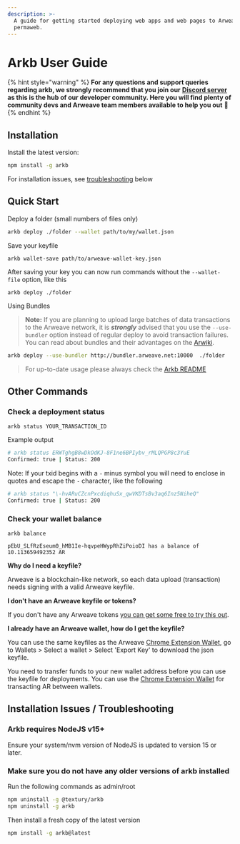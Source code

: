 ```yaml
---
description: >-
  A guide for getting started deploying web apps and web pages to Arweave's
  permaweb.
---
```


# Arkb User Guide

{% hint style="warning" %}
**For any questions and support queries regarding arkb, we strongly recommend that you join our** [<ins>**Discord server**</ins>](https://discord.gg/DjAFMJc) **as this is the hub of our developer community. Here you will find plenty of community devs and Arweave team members available to help you out** 🤖
{% endhint %}

## Installation

Install the latest version:
```bash
npm install -g arkb
```

For installation issues, see [<ins>troubleshooting</ins>](#installation-issues-troubleshooting) below


## Quick Start


Deploy a folder (small numbers of files only)

```bash
arkb deploy ./folder --wallet path/to/my/wallet.json
```

Save your keyfile

```text
arkb wallet-save path/to/arweave-wallet-key.json
```

After saving your key you can now run commands without the `--wallet-file` option, like this

```text
arkb deploy ./folder
```

Using Bundles

> **Note:** If you are planning to upload large batches of data transactions to the Arweave network, it is ***strongly*** advised that you use the `--use-bundler` option instead of regular deploy to avoid transaction failures. You can read about bundles and their advantages on the [<ins>Arwiki</ins>](https://arwiki.wiki/#/en/preview/WUAtjfiDQEIqhsUcHXIFTn5ZmeDIE7If9hJREBLRgak).

```bash
arkb deploy --use-bundler http://bundler.arweave.net:10000  ./folder
```
> For up-to-date usage please always check the [<ins>Arkb README</ins>](https://github.com/textury/arkb#readme)

## Other Commands

### Check a deployment status

```text
arkb status YOUR_TRANSACTION_ID
```
Example output
```bash
# arkb status ERWTghgB8wDkOdKJ-8F1ne6BPIybv_rMLQPGP8c3YuE
Confirmed: true | Status: 200
```
Note: If your txid begins with a `-` minus symbol you will need to enclose in quotes and escape the `-` character, like the following
```bash
# arkb status "\-hvARuCZcnPxcdiqhuSx_qwVKDTsBv3aq6Inz5NiheQ"
Confirmed: true | Status: 200
```

### Check your wallet balance

```text
arkb balance
```

```text
pEbU_SLfRzEseum0_hMB1Ie-hqvpeHWypRhZiPoioDI has a balance of 10.113659492352 AR
```

**Why do I need a keyfile?**

Arweave is a blockchain-like network, so each data upload \(transaction\) needs signing with a valid Arweave keyfile.

**I don't have an Arweave keyfile or tokens?**

If you don't have any Arweave tokens [<ins>you can get some free to try this out</ins>](https://faucet.arweave.net).

**I already have an Arweave wallet, how do I get the keyfile?**

You can use the same keyfiles as the Arweave [Chrome Extension Wallet](https://chrome.google.com/webstore/detail/arweave/iplppiggblloelhoglpmkmbinggcaaoc?hl=en-GB), go to Wallets &gt; Select a wallet &gt; Select 'Export Key' to download the json keyfile.

You need to transfer funds to your new wallet address before you can use the keyfile for deployments. You can use the [Chrome Extension Wallet](https://chrome.google.com/webstore/detail/arweave/iplppiggblloelhoglpmkmbinggcaaoc?hl=en-GB) for transacting AR between wallets.


## <a href="troubleshoot"></a>Installation Issues / Troubleshooting

### Arkb requires NodeJS v15+

Ensure your system/nvm version of NodeJS is updated to version 15 or later.

### Make sure you do not have any older versions of arkb installed 

Run the following commands as admin/root
```bash
npm uninstall -g @textury/arkb
npm uninstall -g arkb
```

Then install a fresh copy of the latest version
```bash
npm install -g arkb@latest
```
